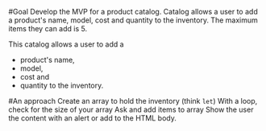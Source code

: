 #Goal 
Develop the MVP for a product catalog. Catalog allows a user to add a product's name, model, cost and quantity to the inventory. The maximum items they can add is 5.


This catalog allows a user to add a 
- product's name, 
- model, 
- cost and 
- quantity to the inventory. 


#An approach
Create an array to hold the inventory (think `let`)
With a loop, check for the size of your array
Ask and add items to array
Show the user the content with an alert or add to the HTML body.
